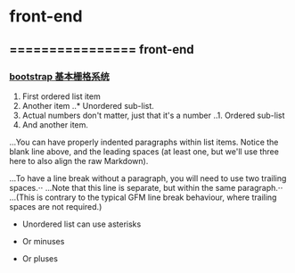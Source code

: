 # front-end
================
front-end
---------
### [bootstrap 基本栅格系统](https://htmlpreview.github.io/?https://github.com/xiaohuwu/front-end/blob/master/bootstrap-exercise/basic.html)

1. First ordered list item
2. Another item
..* Unordered sub-list. 
1. Actual numbers don't matter, just that it's a number
..1. Ordered sub-list
4. And another item.

...You can have properly indented paragraphs within list items. Notice the blank line above, and the leading spaces (at least one, but we'll use three here to also align the raw Markdown).

...To have a line break without a paragraph, you will need to use two trailing spaces.⋅⋅
...Note that this line is separate, but within the same paragraph.⋅⋅
...(This is contrary to the typical GFM line break behaviour, where trailing spaces are not required.)

* Unordered list can use asterisks
- Or minuses
+ Or pluses
